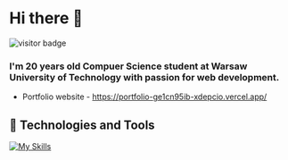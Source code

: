 # Hi there 👋
![visitor badge](https://visitor-badge.laobi.icu/badge?page_id=xDepcio.xDepcio)
### I'm 20 years old Compuer Science student at Warsaw University of Technology with passion for web development.
- Portfolio website - https://portfolio-ge1cn95ib-xdepcio.vercel.app/
## 🔧 Technologies and Tools
[![My Skills](https://skillicons.dev/icons?i=js,html,css,ts,nextjs,prisma,tailwind,py,qt,react,express,sequelize,cpp,redux,nodejs)](https://skillicons.dev)

<!--
**xDepcio/xDepcio** is a ✨ _special_ ✨ repository because its `README.md` (this file) appears on your GitHub profile.

Here are some ideas to get you started:

- 🔭 I’m currently working on ...
- 🌱 I’m currently learning ...
- 👯 I’m looking to collaborate on ...
- 🤔 I’m looking for help with ...
- 💬 Ask me about ...
- 📫 How to reach me: ...
- 😄 Pronouns: ...
- ⚡ Fun fact: ...
-->
